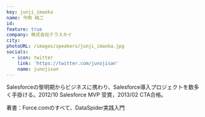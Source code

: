 ```yaml
---
key: junji_imaoka
name: 今岡 純二
id: 
feature: true
company: 株式会社テラスカイ
city: 
photoURL: /images/speakers/junji_imaoka.jpg
socials:
  - icon: twitter
    link: 'https://twitter.com/junojisan'
    name: junojisan
---
```

Salesforceの黎明期からビジネスに携わり、Salesforce導入プロジェクトを数多く手掛ける。2012/10 Salesforce MVP 受賞，2013/02 CTA合格。

著書：Force.comのすべて、DataSpider実践入門